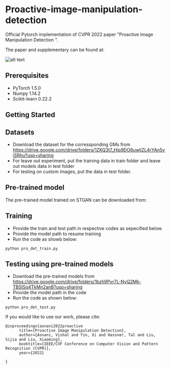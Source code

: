 # Proactive-image-manipulation-detection
Official Pytorch implementation of CVPR 2022 paper "Proactive Image Manipulation Detection ".

The paper and supplementary can be found at: 


![alt text](https://github.com/vishal3477/Reverse_Engineering_GMs/blob/main/image/teaser_resized.png?raw=true)
## Prerequisites

- PyTorch 1.5.0
- Numpy 1.14.2
- Scikit-learn 0.22.2

## Getting Started

## Datasets 
- Download the dataset for the corressponding GMs from https://drive.google.com/drive/folders/1ZKQ3t7_Hip9DO6uwljZL4rYAn5viSRhu?usp=sharing
- For leave out experiment, put the training data in train folder and leave out models data in test folder
- For testing on custom images, put the data in test folder.

## Pre-trained model
The pre-trained model trained on STGAN can be downloaded from: 

## Training
- Provide the train and test path in respective codes as sepecified below. 
- Provide the model path to resume training
- Run the code as showb below:

```
python pro_det_train.py
```



## Testing using pre-trained models
- Download the pre-trained models from https://drive.google.com/drive/folders/1bzh9Pvr7L-NyQ2Mk-TBSlSq4TkMn2anB?usp=sharing
- Provide the model path in the code
- Run the code as shown below:

```
python pro_det_test.py
```


If you would like to use our work, please cite:
```
@inproceedings{asnani2022proactive
      title={Proactive Image Manipulation Detection}, 
      author={Asnani, Vishal and Yin, Xi and Hassner, Tal and Liu, Sijia and Liu, Xiaoming},
      booktitle={IEEE/CVF Conference on Computer Vision and Pattern Recognition (CVPR)},
      year={2022}
      
}
```
